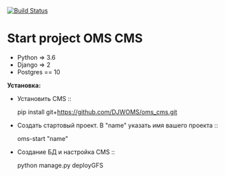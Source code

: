 [![Build Status](https://travis-ci.org/DJWOMS/WomsTeam.svg?branch=master)](https://travis-ci.org/DJWOMS/WomsTeam)

# Start project OMS CMS
 
- Python => 3.6
- Django => 2
- Postgres == 10

**Установка:**

- Установить CMS ::

    pip install git+https://github.com/DJWOMS/oms_cms.git

- Создать стартовый проект. В "name" указать имя вашего проекта ::

    oms-start "name"

- Создание БД и настройка CMS ::

    python manage.py deployGFS



